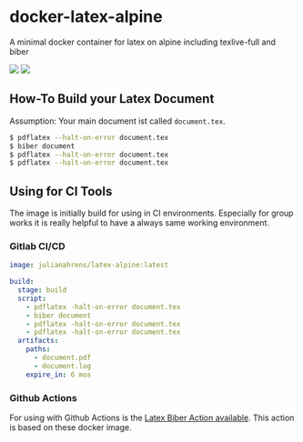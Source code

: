 # docker-latex-alpine
A minimal docker container for latex on alpine including texlive-full and biber

![](https://github.com/julianahrens/docker-latex-alpine/workflows/buildx-and-publish-image/badge.svg)
![](https://github.com/julianahrens/docker-latex-alpine/workflows/update-docker-hub-description/badge.svg)

## How-To Build your Latex Document
Assumption: Your main document ist called `document.tex`.
```bash
$ pdflatex --halt-on-error document.tex
$ biber document
$ pdflatex --halt-on-error document.tex
$ pdflatex --halt-on-error document.tex
```

## Using for CI Tools
The image is initially build for using in CI environments. Especially for group works it is really helpful to have a always same working environment.
### Gitlab CI/CD
```yml
image: julianahrens/latex-alpine:latest

build:
  stage: build
  script:
    - pdflatex -halt-on-error document.tex
    - biber document
    - pdflatex -halt-on-error document.tex
    - pdflatex -halt-on-error document.tex
  artifacts:
    paths:
      - document.pdf
      - document.log
    expire_in: 6 mos
```

### Github Actions
For using with Github Actions is the [Latex Biber Action available](https://github.com/marketplace/actions/latex-biber-action). This action is based on these docker image.
